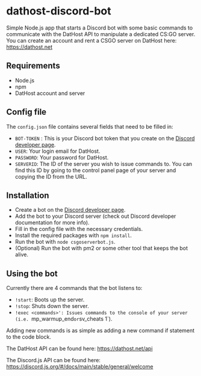 # dathost-discord-bot

Simple Node.js app that starts a Discord bot with some basic commands to communicate with the DatHost API to manipulate a dedicated CS:GO server.
You can create an account and rent a CSGO server on DatHost here: https://dathost.net

## Requirements

- Node.js
- npm
- DatHost account and server

## Config file

The `config.json` file contains several fields that need to be filled in:
- `BOT-TOKEN` : This is your Discord bot token that you create on the [Discord developer page](https://discord.com/developers/applications).
- `USER`: Your login email for DatHost.
- `PASSWORD`: Your password for DatHost.
- `SERVERID`: The ID of the server you wish to issue commands to. You can find this ID by going to the control panel page of your server and copying the ID from the URL. 

## Installation

- Create a bot on the [Discord developer page](https://discord.com/developers/applications).
- Add the bot to your Discord server (check out Discord developer documentation for more info).
- Fill in the config file with the necessary credentials.
- Install the required packages with `npm install`.
- Run the bot with `node csgoserverbot.js`.
- (Optional) Run the bot with pm2 or some other tool that keeps the bot alive.

## Using the bot

Currently there are 4 commands that the bot listens to:

- `!start`: Boots up the server.
- `!stop`: Shuts down the server.
- `!exec <commands>': Issues commands to the console of your server (i.e. `mp_warmup_end` or `sv_cheats 1`).

Adding new commands is as simple as adding a new command if statement to the code block.

The DatHost API can be found here: https://dathost.net/api

The Discord.js API can be found here: https://discord.js.org/#/docs/main/stable/general/welcome
